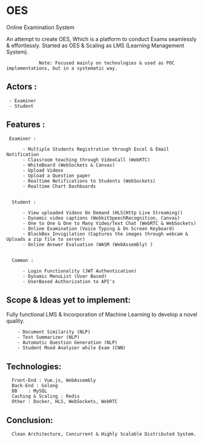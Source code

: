 # OES
Online Examination System

An attempt to create OES, Which is a platform to conduct Exams seamlessly & effortlessly. Started as OES & Scaling as LMS (Learning Management System).

	            Note: Focused mainly on technologies & used as POC implementations, but in a systematic way.



## Actors : 

	 - Examiner
	 - Student



## Features :

	 Examiner :

		  - Multiple Students Registration through Excel & Email Notification
		  - Classroom teaching through VideoCall (WebRTC)
		  - WhiteBoard (WebSockets & Canvas)
		  - Upload Videos
		  - Upload a Question paper
		  - Realtime Notifications to Students (WebSockets)
		  - Realtime Chart Dashboards


	  Student :

		  - View uploaded Videos On Demand (HLS(Http Live Streaming))
		  - Dynamic video captions (WebkitSpeechRecognition, Canvas)
		  - One to One & One to Many Video/Text Chat (WebRTC & WebSockets)
		  - Online Examination (Voice Typing & On Screen Keyboard)
		  - BlackBox Invigilation (Captures the images through webcam & Uploads a zip file to server)
		  - Online Answer Evaluation (WASM (WebAssembly) )
	

	  Common :

		  - Login Functionality (JWT Authentication)
		  - Dynamic MenuList (User Based)
		  - UserBased Authorization to API's 



## Scope & Ideas yet to implement:
  
  Fully functional LMS & Incorporation of Machine Learning to develop a novel quality.

	    - Document Similarity (NLP)
	    - Text Summarizer (NLP)
	    - Automatic Question Generation (NLP)
	    - Student Mood Analyzer while Exam (CNN)



## Technologies:

	  Front-End : Vue.js, WebAssembly
	  Back-End : Golang
	  DB	: MySQL
	  Caching & Scaling : Redis
	  Other : Docker, HLS, WebSockets, WebRTC


## Conclusion:

	  Clean Architecture, Concurrent & Highly Scalable Distributed System.

